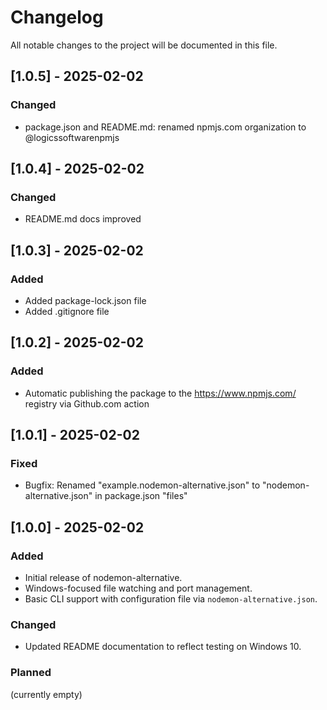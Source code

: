 # Changelog

All notable changes to the project will be documented in this file.

## [1.0.5] - 2025-02-02
### Changed
- package.json and README.md: renamed npmjs.com organization to @logicssoftwarenpmjs

## [1.0.4] - 2025-02-02
### Changed
- README.md docs improved

## [1.0.3] - 2025-02-02
### Added
- Added package-lock.json file
- Added .gitignore file

## [1.0.2] - 2025-02-02
### Added
- Automatic publishing the package to the https://www.npmjs.com/ registry via Github.com action

## [1.0.1] - 2025-02-02
### Fixed
- Bugfix: Renamed "example.nodemon-alternative.json" to "nodemon-alternative.json" in package.json "files"

## [1.0.0] - 2025-02-02
### Added
- Initial release of nodemon-alternative.
- Windows-focused file watching and port management.
- Basic CLI support with configuration file via `nodemon-alternative.json`.

### Changed
- Updated README documentation to reflect testing on Windows 10.

### Planned
(currently empty)